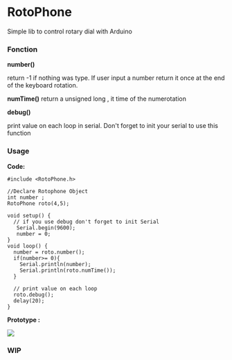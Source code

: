 # RotoPhone

Simple lib to control rotary dial with Arduino
### Fonction

  **number()**

return -1 if nothing was type. If user input a number return it once at the end of the keyboard rotation.

  **numTime()**
return a unsigned long , it time of the numerotation 

  **debug()**

print value on each loop in serial. Don't forget to init your serial to use this function



### Usage

**Code:**
```
#include <RotoPhone.h>

//Declare Rotophone Object
int number ;
RotoPhone roto(4,5);

void setup() {
  // if you use debug don't forget to init Serial
   Serial.begin(9600);
   number = 0;
}
void loop() {
  number = roto.number();
  if(number>= 0){
    Serial.println(number);
    Serial.println(roto.numTime());
  }

  // print value on each loop
  roto.debug();
  delay(20);
}
```

**Prototype :**

![](http://i.imgur.com/mYJ91SB.png)
### WIP
